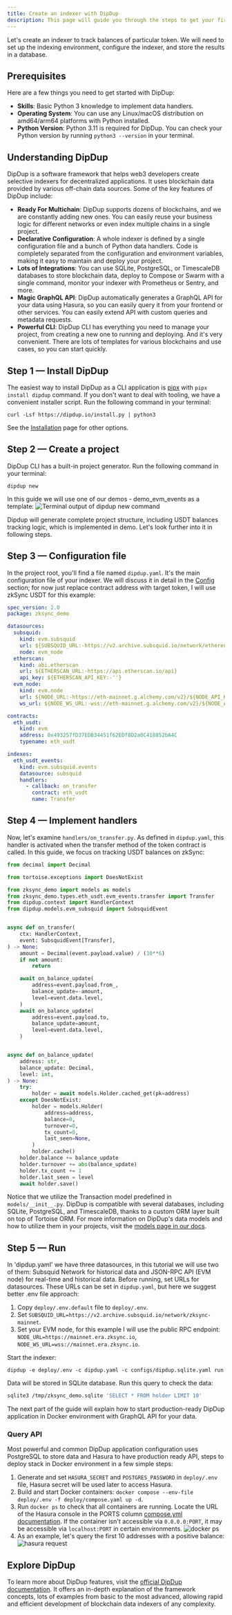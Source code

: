 ```yaml
---
title: Create an indexer with DipDup
description: This page will guide you through the steps to get your first DipDup indexer up and running in a few minutes.
---
```


Let's create an indexer to track balances of particular token. We will need to set up the indexing environment, configure the indexer, and store the results in a database.

## Prerequisites

Here are a few things you need to get started with DipDup:

- **Skills**: Basic Python 3 knowledge to implement data handlers.
- **Operating System**: You can use any Linux/macOS distribution on amd64/arm64 platforms with Python installed.
- **Python Version**: Python 3.11 is required for DipDup. You can check your Python version by running `python3 --version` in your terminal.

## Understanding DipDup

DipDup is a software framework that helps web3 developers create selective indexers for decentralized applications. It uses blockchain data provided by various off-chain data sources. Some of the key features of DipDup include:

- **Ready For Multichain**: DipDup supports dozens of blockchains, and we are constantly adding new ones. You can easily reuse your business logic for different networks or even index multiple chains in a single project.
- **Declarative Configuration**: A whole indexer is defined by a single configuration file and a bunch of Python data handlers. Code is completely separated from the configuration and environment variables, making it easy to maintain and deploy your project.
- **Lots of Integrations**: You can use SQLite, PostgreSQL, or TimescaleDB databases to store blockchain data, deploy to Compose or Swarm with a single command, monitor your indexer with Prometheus or Sentry, and more.
- **Magic GraphQL API**: DipDup automatically generates a GraphQL API for your data using Hasura, so you can easily query it from your frontend or other services. You can easily extend API with custom queries and metadata requests.
- **Powerful CLI**: DipDup CLI has everything you need to manage your project, from creating a new one to running and deploying. And it's very convenient. There are lots of templates for various blockchains and use cases, so you can start quickly.

## Step 1 — Install DipDup

The easiest way to install DipDup as a CLI application is [pipx](https://pipx.pypa.io/stable/) with `pipx install dipdup` command. If you don't want to deal with tooling, we have a convenient installer script. Run the following command in your terminal:

```shell [Terminal]
curl -Lsf https://dipdup.io/install.py | python3
```

See the [Installation](https://dipdup.io/docs/installation) page for other options.

## Step 2 — Create a project

DipDup CLI has a built-in project generator. Run the following command in your terminal:

```shell [Terminal]
dipdup new
```

In this guide we will use one of our demos - demo_evm_events as a template:
![Terminal output of `dipdup new` command](/images/dipdup/dipdupnew.png)

Dipdup will generate complete project structure, including USDT balances tracking logic, which is implemented in demo. Let's look further into it in following steps.

## Step 3 — Configuration file

In the project root, you'll find a file named `dipdup.yaml`. It's the main configuration file of your indexer. We will discuss it in detail in the [Config](https://dipdup.io/docs/getting-started/config) section; for now just replace contract address with target token, I will use zkSync USDT for this example:

```yaml [dipdup.yaml]
spec_version: 2.0
package: zksync_demo

datasources:
  subsquid:
    kind: evm.subsquid
    url: ${SUBSQUID_URL:-https://v2.archive.subsquid.io/network/ethereum-mainnet}
    node: evm_node
  etherscan:
    kind: abi.etherscan
    url: ${ETHERSCAN_URL:-https://api.etherscan.io/api}
    api_key: ${ETHERSCAN_API_KEY:-''}
  evm_node:
    kind: evm.node
    url: ${NODE_URL:-https://eth-mainnet.g.alchemy.com/v2}/${NODE_API_KEY:-''}
    ws_url: ${NODE_WS_URL:-wss://eth-mainnet.g.alchemy.com/v2}/${NODE_API_KEY:-''}

contracts:
  eth_usdt:
    kind: evm
    address: 0x493257fD37EDB34451f62EDf8D2a0C418852bA4C
    typename: eth_usdt

indexes:
  eth_usdt_events:
    kind: evm.subsquid.events
    datasource: subsquid
    handlers:
      - callback: on_transfer
        contract: eth_usdt
        name: Transfer
```

## Step 4 — Implement handlers

Now, let's examine `handlers/on_transfer.py`. As defined in `dipdup.yaml`, this handler is activated when the transfer method of the token contract is called. In this guide, we focus on tracking USDT balances on zkSync:

```py [on_transfer.py]
from decimal import Decimal

from tortoise.exceptions import DoesNotExist

from zksync_demo import models as models
from zksync_demo.types.eth_usdt.evm_events.transfer import Transfer
from dipdup.context import HandlerContext
from dipdup.models.evm_subsquid import SubsquidEvent


async def on_transfer(
    ctx: HandlerContext,
    event: SubsquidEvent[Transfer],
) -> None:
    amount = Decimal(event.payload.value) / (10**6)
    if not amount:
        return

    await on_balance_update(
        address=event.payload.from_,
        balance_update=-amount,
        level=event.data.level,
    )
    await on_balance_update(
        address=event.payload.to,
        balance_update=amount,
        level=event.data.level,
    )


async def on_balance_update(
    address: str,
    balance_update: Decimal,
    level: int,
) -> None:
    try:
        holder = await models.Holder.cached_get(pk=address)
    except DoesNotExist:
        holder = models.Holder(
            address=address,
            balance=0,
            turnover=0,
            tx_count=0,
            last_seen=None,
        )
        holder.cache()
    holder.balance += balance_update
    holder.turnover += abs(balance_update)
    holder.tx_count += 1
    holder.last_seen = level
    await holder.save()
```

Notice that we utilize the Transaction model predefined in `models/__init__.py`. DipDup is compatible with several databases, including SQLite, PostgreSQL, and TimescaleDB, thanks to a custom ORM layer built on top of Tortoise ORM. For more information on DipDup's data models and how to utilize them in your projects, visit the [models page in our docs](https://dipdup.io/docs/getting-started/models).

## Step 5 — Run

In 'dipdup.yaml' we have three datasources, in this tutorial we will use two of them: Subsquid Network for historical data and JSON-RPC API (EVM node) for real-time and historical data.
Before running, set URLs for datasources. These URLs can be set in `dipdup.yaml`, but here we suggest better .env file approach:

1. Copy `deploy/.env.default` file to `deploy/.env`.
2. Set `SUBSQUID_URL=https://v2.archive.subsquid.io/network/zksync-mainnet`.
3. Set your EVM node, for this example I will use the public RPC endpoint: `NODE_URL=https://mainnet.era.zksync.io`, `NODE_WS_URL=wss://mainnet.era.zksync.io`.

Start the indexer:

```shell [Terminal]
dipdup -e deploy/.env -c dipdup.yaml -c configs/dipdup.sqlite.yaml run
```

Data will be stored in SQLite database. Run this query to check the data:

```bash
sqlite3 /tmp/zksync_demo.sqlite 'SELECT * FROM holder LIMIT 10'
```

The next part of the guide will explain how to start production-ready DipDup application in Docker environment with GraphQL API for your data.

### Query API

Most powerful and common DipDup application configuration uses PostgreSQL to store data and Hasura to have production ready API, steps to deploy stack in Docker environment in a few simple steps:

1. Generate and set `HASURA_SECRET` and `POSTGRES_PASSWORD` in `deploy/.env` file, Hasura secret will be used later to access Hasura.
2. Build and start Docker containers: `docker compose --env-file deploy/.env -f deploy/compose.yaml up -d`.
3. Run `docker ps` to check that all containers are running. Locate the URL of the Hasura console in the PORTS column [compose.yml documentation](https://docs.docker.com/compose/compose-file/compose-file-v3/#ports). If the container isn't accessible via `0.0.0.0:PORT`, it may be accessible via `localhost:PORT` in certain environments.
   ![docker ps](/images/dipdup/dockerps.png)
4. As an example, let's query the first 10 addresses with a positive balance:
   ![hasura request](/images/dipdup/hasurarequest.png)

## Explore DipDup

To learn more about DipDup features, visit the [official DipDup documentation](https://dipdup.io/docs). It offers an in-depth explanation of the framework concepts, lots of examples from basic to the most advanced, allowing rapid and efficient development of blockchain data indexers of any complexity.
